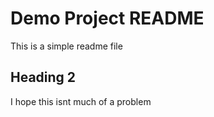 # Demo Project README

This is a simple readme file

## Heading 2
I hope this isnt much of a problem 